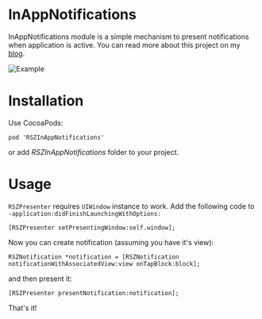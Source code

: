 InAppNotifications
==================

InAppNotifications module is a simple mechanism to present notifications when application is active. You can read more about this project on my [blog](http://rszeja.me).

![Example](http://cl.ly/image/0N0m3u1p2H09/in_app_notifications_recording_min.gif)

# Installation

Use CocoaPods:

	pod 'RSZInAppNotifications'

or add *RSZInAppNotifications* folder to your project.

# Usage 

`RSZPresenter` requires `UIWindow` instance to work. Add the following code to `-application:didFinishLaunchingWithOptions:`

	[RSZPresenter setPresentingWindow:self.window];

Now you can create notification (assuming you have it's view):

	RSZNotification *notification = [RSZNotification notificationWithAssociatedView:view onTapBlock:block];

and then present it:

	[RSZPresenter presentNotification:notification];

That's it! 

